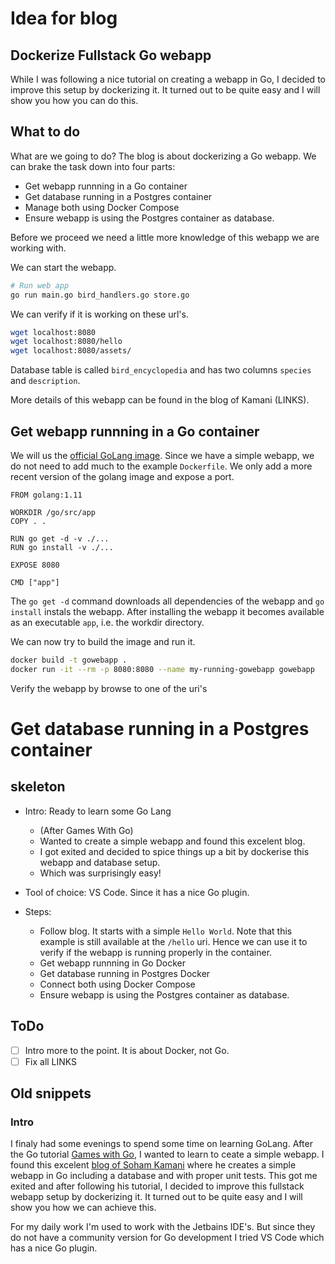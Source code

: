 # Idea for blog

## Dockerize Fullstack Go webapp

While I was following a nice tutorial on creating a webapp in Go, I decided to improve this setup by dockerizing it. It turned out to be quite easy and I will show you how you can do this.

## What to do

What are we going to do? The blog is about dockerizing a Go webapp. We can brake the task down into four parts:
  - Get webapp runnning in a Go container
  - Get database running in a Postgres container
  - Manage both using Docker Compose
  - Ensure webapp is using the Postgres container as database.

Before we proceed we need a little more knowledge of this webapp we are working with.

We can start the webapp.

```bash
# Run web app
go run main.go bird_handlers.go store.go
```

We can verify if it is working on these url's.

```bash
wget localhost:8080
wget localhost:8080/hello
wget localhost:8080/assets/
```

Database table is called `bird_encyclopedia` and has two columns `species` and `description`.

More details of this webapp can be found in the blog of Kamani (LINKS).

## Get webapp runnning in a Go container

We will us the [official GoLang image](https://hub.docker.com/_/golang/). Since we have a simple webapp, we do not need to add much to the example `Dockerfile`. We only add a more recent version of the golang image and expose a port.

```docker
FROM golang:1.11

WORKDIR /go/src/app
COPY . .

RUN go get -d -v ./...
RUN go install -v ./...

EXPOSE 8080

CMD ["app"]
```

The `go get -d` command downloads all dependencies of the webapp and `go install` instals the webapp. After installing the webapp it becomes available as an executable `app`, i.e. the workdir directory.

We can now try to build the image and run it.

```bash
docker build -t gowebapp .
docker run -it --rm -p 8080:8080 --name my-running-gowebapp gowebapp
```

Verify the webapp by browse to one of the uri's

# Get database running in a Postgres container


## skeleton

- Intro: Ready to learn some Go Lang
  - (After Games With Go)
  - Wanted to create a simple webapp and found this excelent blog.
  - I got exited and decided to spice things up a bit by dockerise this webapp and database setup.
  - Which was surprisingly easy!

- Tool of choice: VS Code. Since it has a nice Go plugin.

- Steps:
  - Follow blog. It starts with a simple `Hello World`. Note that this example is still available at the `/hello` uri. Hence we can use it to verify if the webapp is running properly in the container.
  - Get webapp runnning in Go Docker
  - Get database running in Postgres Docker
  - Connect both using Docker Compose
  - Ensure webapp is using the Postgres container as database.


## ToDo
- [ ] Intro more to the point. It is about Docker, not Go.
- [ ] Fix all LINKS

## Old snippets

### Intro

I finaly had some evenings to spend some time on learning GoLang. After the Go tutorial [Games with Go](link), I wanted to learn to ceate a simple webapp. I found this excelent [blog of Soham Kamani](https://www.sohamkamani.com/blog/2017/09/13/how-to-build-a-web-application-in-golang/) where he creates a simple webapp in Go including a database and with proper unit tests. This got me exited and after following his tutorial, I decided to improve this fullstack webapp setup by dockerizing it. It turned out to be quite easy and I will show you how we can achieve this.

For my daily work I'm used to work with the Jetbains IDE's. But since they do not have a community version for Go development I tried VS Code which has a nice Go plugin.

